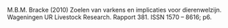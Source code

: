 M.B.M. Bracke (2010) Zoelen van varkens en implicaties voor dierenwelzijn. Wageningen UR Livestock Research. Rapport 381. ISSN 1570 – 8616; p6.
